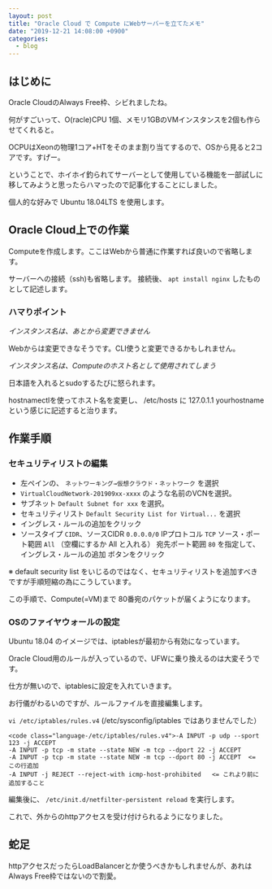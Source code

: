 ```yaml
---
layout: post
title: "Oracle Cloud で Compute にWebサーバーを立てたメモ"
date: "2019-12-21 14:08:00 +0900"
categories: 
  - blog
---
```

## はじめに

Oracle CloudのAlways Free枠、シビれましたね。  

何がすごいって、O(racle)CPU 1個、メモリ1GBのVMインスタンスを2個も作らせてくれると。  

OCPUはXeonの物理1コア+HTをそのまま割り当てするので、OSから見ると2コアです。すげー。  

ということで、ホイホイ釣られてサーバーとして使用している機能を一部試しに移してみようと思ったらハマったので記事化することにしました。  


個人的な好みで Ubuntu 18.04LTS を使用します。  

## Oracle Cloud上での作業

Computeを作成します。ここはWebから普通に作業すれば良いので省略します。  

サーバーへの接続（ssh)も省略します。 接続後、 `apt install nginx` したものとして記述します。  

### ハマりポイント

*インスタンス名は、あとから変更できません*  

Webからは変更できなそうです。CLI使うと変更できるかもしれません。  


*インスタンス名は、Computeのホスト名として使用されてしまう*  

日本語を入れるとsudoするたびに怒られます。  

hostnamectlを使ってホスト名を変更し、 /etc/hosts に 127.0.1.1  yourhostname という感じに記述すると治ります。  

## 作業手順
### セキュリティリストの編集

* 左ペインの、 `ネットワーキング→仮想クラウド・ネットワーク` を選択
* `VirtualCloudNetwork-201909xx-xxxx` のような名前のVCNを選択。
* サブネット `Default Subnet for xxx` を選択。
* セキュリティリスト `Default Security List for Virtual...` を選択
* イングレス・ルールの追加をクリック
* ソースタイプ `CIDR`、ソースCIDR `0.0.0.0/0` IPプロトコル `TCP` ソース・ポート範囲 `All` （空欄にするか All と入れる） 宛先ポート範囲 `80` を指定して、イングレス・ルールの追加 ボタンをクリック


※ default security list をいじるのではなく、セキュリティリストを追加すべきですが手順短縮の為にこうしています。  


この手順で、Compute(=VM)まで 80番宛のパケットが届くようになります。  

### OSのファイヤウォールの設定

Ubuntu 18.04 のイメージでは、iptablesが最初から有効になっています。  

Oracle Cloud用のルールが入っているので、UFWに乗り換えるのは大変そうです。  

仕方が無いので、iptablesに設定を入れていきます。  

お行儀がわるいのですが、ルールファイルを直接編集します。  

`vi /etc/iptables/rules.v4`  (/etc/sysconfig/iptables ではありませんでした）  

```
<code class="language-/etc/iptables/rules.v4">-A INPUT -p udp --sport 123 -j ACCEPT
-A INPUT -p tcp -m state --state NEW -m tcp --dport 22 -j ACCEPT
-A INPUT -p tcp -m state --state NEW -m tcp --dport 80 -j ACCEPT  <= この行追加
-A INPUT -j REJECT --reject-with icmp-host-prohibited   <= これより前に追加すること
````


編集後に、 `/etc/init.d/netfilter-persistent reload` を実行します。  

これで、外からのhttpアクセスを受け付けられるようになりました。  

## 蛇足

httpアクセスだったらLoadBalancerとか使うべきかもしれませんが、あれはAlways Free枠ではないので割愛。  

